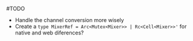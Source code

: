 #TODO

- Handle the channel conversion more wisely
- Create a ```type MixerRef = Arc<Mutex<Mixer>> | Rc<Cell<Mixer>>'``` for native and
web diferences?